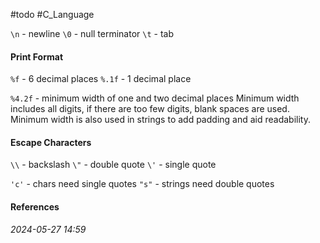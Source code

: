 #todo #C_Language 

`\n` - newline
`\0` - null terminator
`\t` - tab

#### Print Format
`%f` - 6 decimal places
`%.1f` - 1 decimal place

`%4.2f` - minimum width of one and two decimal places
Minimum width includes all digits, if there are too few digits, blank spaces are used. Minimum width is also used in strings to add padding and aid readability.
#### Escape Characters
`\\` - backslash
`\"` - double quote
`\'` - single quote

`'c'` - chars need single quotes
`"s"` - strings need double quotes


#### References


_2024-05-27 14:59_
